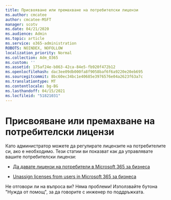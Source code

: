 ```yaml
---
title: Присвояване или премахване на потребителски лицензи
ms.author: cmcatee
author: cmcatee-MSFT
manager: scotv
ms.date: 04/21/2020
ms.audience: Admin
ms.topic: article
ms.service: o365-administration
ROBOTS: NOINDEX, NOFOLLOW
localization_priority: Normal
ms.collection: Adm_O365
ms.custom: ''
ms.assetid: 175af24e-b863-42ca-84e5-fb920f472b12
ms.openlocfilehash: dac3ee09db000fa8f9058baf6f6a9220e20eb695
ms.sourcegitcommit: 8bc60ec34bc1e40685e3976576e04a2623f63a7c
ms.translationtype: MT
ms.contentlocale: bg-BG
ms.lasthandoff: 04/15/2021
ms.locfileid: "51821031"
---
```

# <a name="assign-or-remove-user-licenses"></a>Присвояване или премахване на потребителски лицензи

Като администратор можете да регулирате лицензите на потребителите си, ако е необходимо. Тези статии ви показват как да управлявате вашите потребителски лицензи:
  
- [Да давате лицензи на потребители в Microsoft 365 за бизнеса](https://docs.microsoft.com/azure/active-directory/fundamentals/license-users-groups?context=azure/active-directory/users-groups-roles/context/ugr-context)

- [Unassign licenses from users in Microsoft 365 за бизнеса](https://docs.microsoft.com/azure/active-directory/fundamentals/license-users-groups?context=azure/active-directory/users-groups-roles/context/ugr-context#remove-a-license)

Не отговори ли на въпроса ви? Няма проблеми! Използвайте бутона "Нужда от помощ", за да говорите с инженер по поддръжката.